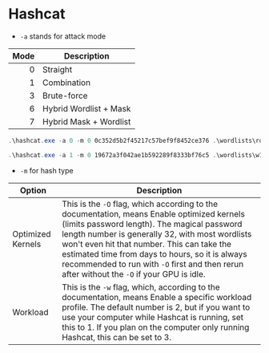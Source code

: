 

# Hashcat

 - `-a` stands for attack mode  

| Mode | Description                 |
|-----:|-----------------------------|
| 0    | Straight                    |
| 1    | Combination                 |
| 3    | Brute-force                 |
| 6    | Hybrid Wordlist + Mask      |
| 7    | Hybrid Mask + Wordlist      |

```powershell
.\hashcat.exe -a 0 -m 0 0c352d5b2f45217c57bef9f8452ce376 .\wordlists\rockyou.txt

.\hashcat.exe -a 1 -m 0 19672a3f042ae1b592289f8333bf76c5 .\wordlists\w1.txt .\wordlists\w2.txt
```



- `-m` for hash type

| Option             | Description                                                                                                                                                     |
|-------------------|-----------------------------------------------------------------------------------------------------------------------------------------------------------------|
| Optimized Kernels | This is the `-O` flag, which according to the documentation, means Enable optimized kernels (limits password length). The magical password length number is generally 32, with most wordlists won't even hit that number. This can take the estimated time from days to hours, so it is always recommended to run with `-O` first and then rerun after without the `-O` if your GPU is idle. |
| Workload          | This is the `-w` flag, which, according to the documentation, means Enable a specific workload profile. The default number is 2, but if you want to use your computer while Hashcat is running, set this to 1. If you plan on the computer only running Hashcat, this can be set to 3.                         |
